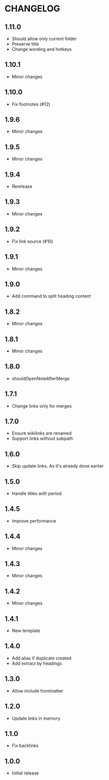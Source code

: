 # CHANGELOG

## 1.11.0

- Should allow only current folder
- Preserve title
- Change wording and hotkeys

## 1.10.1

- Minor changes

## 1.10.0

- Fix footnotes (#12)

## 1.9.6

- Minor changes

## 1.9.5

- Minor changes

## 1.9.4

- Rerelease

## 1.9.3

- Minor changes

## 1.9.2

- Fix link source (#10)

## 1.9.1

- Minor changes

## 1.9.0

- Add command to split heading content

## 1.8.2

- Minor changes

## 1.8.1

- Minor changes

## 1.8.0

- shouldOpenNoteAfterMerge

## 1.7.1

- Change links only for merges

## 1.7.0

- Ensure wikilinks are renamed
- Support links without subpath

## 1.6.0

- Skip update links. As it's already done earlier

## 1.5.0

- Handle titles with period

## 1.4.5

- Improve performance

## 1.4.4

- Minor changes

## 1.4.3

- Minor changes

## 1.4.2

- Minor changes

## 1.4.1

- New template

## 1.4.0

- Add alias if duplicate created
- Add extract by headings

## 1.3.0

- Allow include frontmatter

## 1.2.0

- Update links in memory

## 1.1.0

- Fix backlinks

## 1.0.0

- Initial release
